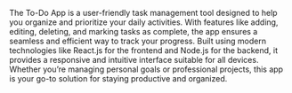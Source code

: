 The To-Do App is a user-friendly task management tool designed to help you organize and prioritize your daily activities. With features like adding, editing, deleting, and marking tasks as complete, the app ensures a seamless and efficient way to track your progress. Built using modern technologies like React.js for the frontend and Node.js for the backend, it provides a responsive and intuitive interface suitable for all devices. Whether you’re managing personal goals or professional projects, this app is your go-to solution for staying productive and organized.
